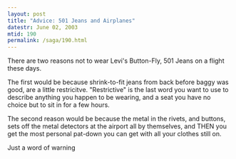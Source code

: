 ```yaml
---
layout: post
title: "Advice: 501 Jeans and Airplanes"
datestr: June 02, 2003
mtid: 190
permalink: /saga/190.html
---
```


There are two reasons not to wear Levi's Button-Fly, 501 Jeans on a flight these days.

The first would be because shrink-to-fit jeans from back before baggy was good, are a little restricitve.  "Restrictive" is the last word you want to use to describe anything you happen to be wearing, and a seat you have no choice but to sit in for a few hours.

The second reason would be because the metal in the rivets, and buttons, sets off the metal detectors at the airport all by themselves, and THEN you get the most personal pat-down you can get with all your clothes still on.

Just a word of warning

